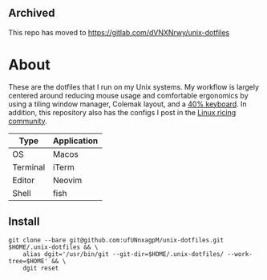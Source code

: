 ## Archived

This repo has moved to https://gitlab.com/dVNXNrwy/unix-dotfiles

# About
These are the dotfiles that I run on my Unix systems.
My workflow is largely centered around reducing mouse usage and comfortable ergonomics by using a tiling window manager, Colemak layout, and a [40% keyboard](https://i.redd.it/ztsh2i1iez111.jpg).
In addition, this repository also has the configs I post in the [Linux ricing community](https://www.reddit.com/r/unixporn/).

|  Type  | Application |
|--------|-------------|
|OS      | Macos       |
|Terminal| iTerm       |
|Editor  | Neovim      |
|Shell   | fish        |

## Install

```Shell
git clone --bare git@github.com:ufUNnxagpM/unix-dotfiles.git $HOME/.unix-dotfiles && \
    alias dgit='/usr/bin/git --git-dir=$HOME/.unix-dotfiles/ --work-tree=$HOME' && \
    dgit reset
```
